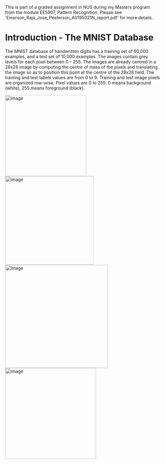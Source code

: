 This is part of a graded assignment in NUS during my Masters program from the module EE5907, Pattern Recognition. Please see 'Emerson_Raja_Jose_Peeterson_A0195021N_report.pdf' for more details.

# Introduction - The MNIST Database
The MNIST database of handwritten digits has a training set of 60,000 examples, and a test set of 10,000 examples.
The images contain grey levels for each pixel between 0 – 255. The images are already centred in a 28x28 image by computing the centre of mass of the pixels and translating the image so as to position this point at the centre of the 28x28 field.
The training and test labels values are from 0 to 9.
Training and test image pixels are organized row-wise. Pixel values are 0 to 255. 0 means background (white), 255 means foreground (black).

<img width="263" alt="image" src="https://github.com/user-attachments/assets/55bb1be1-6121-493e-9438-2af8f3c114fd">

<img width="287" alt="image" src="https://github.com/user-attachments/assets/2155532b-e3cd-4742-89ee-0fb30b0dcffc">

<img width="334" alt="image" src="https://github.com/user-attachments/assets/cb449e89-d2b6-44a3-bff9-540737d11e4c">

<img width="295" alt="image" src="https://github.com/user-attachments/assets/9ad70736-4b1f-43bc-a3a8-6d845208cd64">



